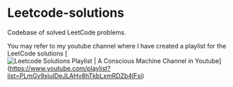 # Leetcode-solutions
Codebase of solved LeetCode problems.

You may refer to my youtube channel where I have created a playlist for the LeetCode solutions
[![Leetcode Solutions Playlist | A Conscious Machine Channel in Youtube](https://img.youtube.com/watch?v=eDxbCrmtxpk/0.jpg)]
(https://www.youtube.com/playlist?list=PLmGv9xjuIDeJLAHv8hTkbLxmRDZb4IFsj)
